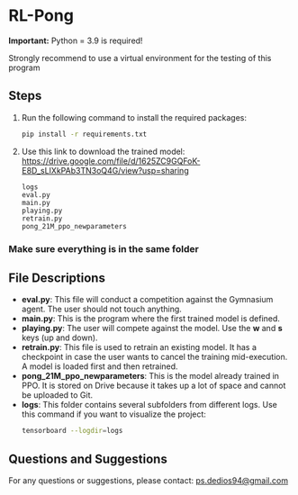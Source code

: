# RL-Pong

**Important:** Python = 3.9 is required!



Strongly recommend to use a virtual environment for the testing of this program

## Steps
1. Run the following command to install the required packages:
   ```bash
   pip install -r requirements.txt
   ```
2. Use this link to download the trained model: https://drive.google.com/file/d/1625ZC9GQFoK-E8D_sLIXkPAb3TN3oQ4G/view?usp=sharing

   ```
   logs
   eval.py
   main.py
   playing.py
   retrain.py
   pong_21M_ppo_newparameters
   ```
### Make sure everything is in the same folder
## File Descriptions
- **eval.py**: This file will conduct a competition against the Gymnasium agent. The user should not touch anything.
- **main.py**: This is the program where the first trained model is defined.
- **playing.py**: The user will compete against the model. Use the **w** and **s** keys (up and down).
- **retrain.py**: This file is used to retrain an existing model. It has a checkpoint in case the user wants to cancel the training mid-execution. A model is loaded first and then retrained.
- **pong_21M_ppo_newparameters**: This is the model already trained in PPO. It is stored on Drive because it takes up a lot of space and cannot be uploaded to Git.
- **logs**: This folder contains several subfolders from different logs. Use this command if you want to visualize the project:
  ```bash
  tensorboard --logdir=logs
  ```

## Questions and Suggestions
For any questions or suggestions, please contact: [ps.dedios94@gmail.com](mailto:ps.dedios94@gmail.com)
